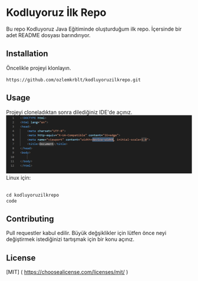 # Kodluyoruz İlk Repo

Bu repo Kodluyoruz Java Eğitiminde oluşturduğum ilk repo. İçersinde bir adet README dosyası barındırıyor.

## Installation

Öncelikle projeyi klonlayın.

`https://github.com/ozlemkrblt/kodluyoruzilkrepo.git`

## Usage

Projeyi cloneladıktan sonra dilediğiniz IDE'de açınız.
![Image](./project.png)
Linux için: 

``` 

cd kodluyoruzilkrepo
code  

````

## Contributing

Pull requestler kabul edilir. Büyük değşiklikler için lütfen önce neyi değiştirmek istediğinizi tartışmak için bir konu açınız.

## License

[MIT] ( https://choosealicense.com/licenses/mit/ ) 